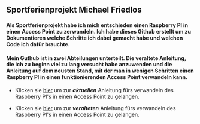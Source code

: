 ## Sportferienprojekt Michael Friedlos

#### Als Sportferienprojekt habe ich mich entschieden einen Raspberry PI in einen Access Point zu zerwandeln. Ich habe dieses Github erstellt um zu Dokumentieren welche Schritte ich dabei gemacht habe und welchen Code ich dafür brauchte.

#### Mein Guthub ist in zwei Abteilungen unterteilt. Die veraltete Anleitung, die ich zu beginn viel zu lang versucht habe anzuwenden und die Anleitung auf dem neusten Stand, mit der man in wenigen Schritten einen Raspberry PI in einen funktionierenden Access Point verwandeln kann.

* Klicken sie [hier](https://github.com/Michael-Friedlos/Sportferienprojekt/blob/main/Anleitung%20(Up%20to%20Date).md) um zur _**aktuellen**_ Anleitung fürs verwandeln des Raspberry PI's in einen Access Point zu gelangen.

* Klicken sie [hier](https://github.com/Michael-Friedlos/Sportferienprojekt/blob/main/Anleitung%20(Veraltet).md) um zur _**veralteten**_ Anleitung fürs verwandeln des Raspberry PI's in einen Access Point zu gelangen.
